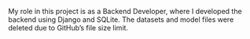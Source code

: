 My role in this project is as a Backend Developer, where I developed the backend using Django and SQLite. The datasets and model files were deleted due to GitHub’s file size limit.
